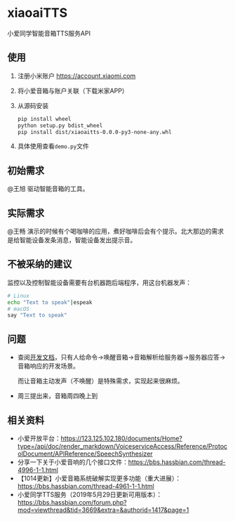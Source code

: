 # xiaoaiTTS

小爱同学智能音箱TTS服务API

## 使用

1. 注册小米账户 https://account.xiaomi.com

2. 将小爱音箱与账户关联（下载米家APP）

3. 从源码安装

   ```bash
   pip install wheel
   python setup.py bdist_wheel
   pip install dist/xiaoaitts-0.0.0-py3-none-any.whl
   ```

4. 具体使用查看`demo.py`文件

## 初始需求

@王旭 驱动智能音箱的工具。

## 实际需求

@王畅 演示的时候有个喝咖啡的应用，煮好咖啡后会有个提示。北大那边的需求是给智能设备发条消息，智能设备发出提示音。

## 不被采纳的建议

监控以及控制智能设备需要有台机器跑后端程序，用这台机器发声：

```bash
# Linux
echo "Text to speak"|espeak
# macOS
say "Text to speak"
```

## 问题

- 查阅[开发文档](https://123.125.102.180/documents/Home?type=/api/doc/render_markdown/VoiceserviceAccess/Reference/ProtocolDocument/APIReference/SpeechSynthesizer)，只有人给命令->唤醒音箱->音箱解析给服务器->服务器应答->音箱响应的开发场景。

  而让音箱主动发声（不唤醒）是特殊需求，实现起来很麻烦。
  
- 周三提出来，音箱周四晚上到

## 相关资料

- 小爱开放平台：https://123.125.102.180/documents/Home?type=/api/doc/render_markdown/VoiceserviceAccess/Reference/ProtocolDocument/APIReference/SpeechSynthesizer
- 分享一下关于小爱音响的几个接口文件：https://bbs.hassbian.com/thread-4996-1-1.html
- 【1014更新】小爱音箱系统破解实现更多功能（重大进展）：https://bbs.hassbian.com/thread-4961-1-1.html
- 小爱同学TTS服务（2019年5月29日更新可用版本）：https://bbs.hassbian.com/forum.php?mod=viewthread&tid=3669&extra=&authorid=1417&page=1
